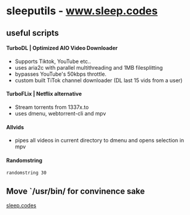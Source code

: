 # sleeputils - www.sleep.codes

## useful scripts

#### TurboDL | Optimized AIO Video Downloader

- Supports Tiktok, YouTube etc..
- uses aria2c with parallel multithreading and 1MB filesplitting
- bypasses YouTube's 50kbps throttle.
- custom built TiTok channel downloader (DL last 15 vids from a user)

#### TurboFLix | Netflix alternative

- Stream torrents from 1337x.to
- uses dmenu, webtorrent-cli and mpv

#### Allvids

- pipes all videos in current directory to dmenu and opens selection in mpv

#### Randomstring

`randomstring 30`

## Move `/usr/bin/ for convinence sake

[sleep.codes](https://sleep.codes)
